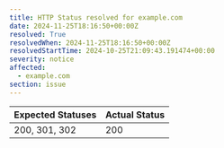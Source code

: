 ```yaml
---
title: HTTP Status resolved for example.com
date: 2024-11-25T18:16:50+00:00Z
resolved: True
resolvedWhen: 2024-11-25T18:16:50+00:00Z
resolvedStartTime: 2024-10-25T21:09:43.191474+00:00
severity: notice
affected:
  - example.com
section: issue
---
```


| Expected Statuses | Actual Status  |
|-------------------|----------------|
| 200, 301, 302 | 200 |
